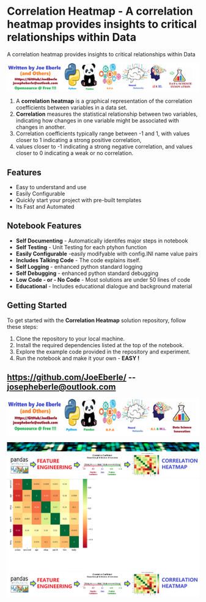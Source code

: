 
# Correlation Heatmap - A correlation heatmap provides insights to critical relationships within Data
A correlation heatmap provides insights to critical relationships within Data

![Image image_filename](code.png)

1. A **correlation heatmap** is a graphical representation of the correlation coefficients between variables in a data set.   
2. **Correlation** measures the statistical relationship between two variables, indicating how changes in one variable might be associated with changes in another.   
3. Correlation coefficients typically range between -1 and 1, with values closer to 1 indicating a strong positive correlation,    
4. values closer to -1 indicating a strong negative correlation, and values closer to 0 indicating a weak or no correlation.   


## Features
- Easy to understand and use  
- Easily Configurable 
- Quickly start your project with pre-built templates
- Its Fast and Automated

## Notebook Features
- **Self Documenting** - Automatically identifes major steps in notebook 
- **Self Testing** - Unit Testing for each ptyhon function
- **Easily Configurable** -easily modifyable with config.INI name value pairs
- **Includes Talking Code** - The code explains itself.
- **Self Logging** - enhanced python standard logging   
- **Self Debugging** - enhanced python standard debugging
- **Low Code - or - No Code** - Most solutions are under 50 lines of code
- **Educational** - Includes educational dialogue and background material
    
## Getting Started
To get started with the **Correlation Heatmap** solution repository, follow these steps:
1. Clone the repository to your local machine.
2. Install the required dependencies listed at the top of the notebook.
3. Explore the example code provided in the repository and experiment.
4. Run the notebook and make it your own - **EASY !**
    
## https://github.com/JoeEberle/ -- josepheberle@outlook.com 
    
![Developer](developer.png)

![Brand](brand.png)
    ![additional_image](correlation_heatmap.png)  <br>![additional_image](correlation_heatmap_example.png)  <br>![additional_image](saample.png)  <br>